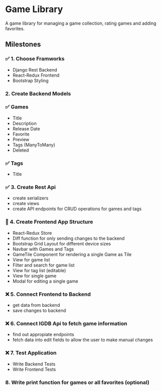 # Game Library

A game library for managing a game collection, rating games and adding favorites.

## Milestones

### :white_check_mark: 1. Choose Framworks

- Django Rest Backend
- React-Redux Frontend
- Bootstrap Styling

### 2. Create Backend Models

### :white_check_mark: Games

- Title
- Description
- Release Date
- Favorite
- Preview
- Tags (ManyToMany)
- Deleted

### :white_check_mark: Tags

- Title

### :white_check_mark: 3. Create Rest Api

- create serializers
- create views
- create API endpoints for CRUD operations for games and tags

### :construction: 4. Create Frontend App Structure

- React-Redux Store
- Diff function for only sending changes to the backend
- Bootstrap Grid Layout for different device sizes
- Navbar with Games and Tags
- GameTile Component for rendering a single Game as Tile
- View for game list
- Filter and search for game list
- View for tag list (editable)
- View for single game
- Modal for editing a single game

### :x: 5. Connect Frontend to Backend

- get data from backend
- save changes to backend

### :x: 6. Connect IGDB Api to fetch game information

- find out appropiate endpoints
- fetch data into edit fields to allow the user to make manual changes

### :x: 7. Test Application

- Write Backend Tests
- Write Frontend Tests

### 8. Write print function for games or all favorites  (optional)
